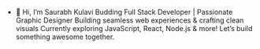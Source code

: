 - 👋 Hi, I’m Saurabh Kulavi
Budding Full Stack Developer | Passionate Graphic Designer
Building seamless web experiences & crafting clean visuals
Currently exploring JavaScript, React, Node.js & more!
Let’s build something awesome together.




